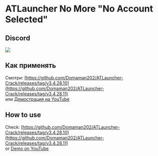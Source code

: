 # ATLauncher No More "No Account Selected"

## Discord

[![](https://camo.githubusercontent.com/39a8097dbf6bd69dcd5d4bad1858e61d5846528d53e4d26a9934721fd33fb3f7/68747470733a2f2f646362616467652e76657263656c2e6170702f6170692f7365727665722f7a6b7370664677714467)](https://discord.gg/WNEDhYXBKr)

## Как применять

Смотри:
[https://github.com/Domaman202/ATLauncher-Crack/releases/tag/v3.4.28.10](https://github.com/Domaman202/ATLauncher-Crack/releases/tag/v3.4.28.11)<br>
или
[Демострация на YouTube](https://youtu.be/tI19qyjDq6k)

## How to use

Check:
[https://github.com/Domaman202/ATLauncher-Crack/releases/tag/v3.4.28.10](https://github.com/Domaman202/ATLauncher-Crack/releases/tag/v3.4.28.11)<br>
or
[Demo on YouTube](https://youtu.be/tI19qyjDq6k)
